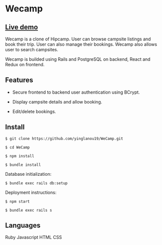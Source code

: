 # Wecamp

## [Live demo](https://wecamp8.herokuapp.com/#/)

Wecamp is a clone of Hipcamp. User can browse campsite listings and book their trip. User can also manage their bookings. Wecamp also allows user to search campsites.

Wecamp is builded using Rails and PostgreSQL on backend, React and Redux on frontend.

## Features

- Secure frontend to backend user authentication using BCrypt.

- Display campsite details and allow booking.

- Edit/delete bookings.

## Install

`$ git clone https://github.com/yinglanou19/WeCamp.git`

`$ cd WeCamp`

`$ npm install`

`$ bundle install`

Database initialization:

`$ bundle exec rails db:setup`

Deployment instructions:

`$ npm start`

`$ bundle exec rails s`

## Languages

Ruby
Javascript
HTML
CSS
